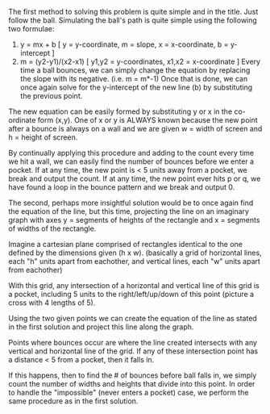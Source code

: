 The first method to solving this problem is quite simple and in the title. Just follow the ball.
Simulating the ball's path is quite simple using the following two formulae:
1.  y = mx + b   	[ y = y-coordinate, m = slope, x = x-coordinate, b = y-intercept ]
2.  m = (y2-y1)/(x2-x1) [ y1,y2 = y-coordinates, x1,x2 = x-coordinate ]
Every time a ball bounces, we can simply change the equation by replacing the slope with its negative. (i.e. m = m*-1)
Once that is done, we can once again solve for the y-intercept of the new line (b) by substituting the previous point.

The new equation can be easily formed by substituting y or x in the co-ordinate form (x,y). 
One of x or y is ALWAYS known because the new point after a bounce is always on a wall and we are given w = width of screen and h = height 
of screen.

By continually applying this procedure and adding to the count every time we hit a wall, we can easily find the number of bounces before 
we enter a pocket. 
If at any time, the new point is < 5 units away from a pocket, we break and output the count.
If at any time, the new point ever hits p or q, we have found a loop in the bounce pattern and we break and output 0.

The second, perhaps more insightful solution would be to once again find the equation of the line, but this time, projecting the line on 
an imaginary graph with axes y = segments of heights of the rectangle and x = segments of widths of the rectangle.

Imagine a cartesian plane comprised of rectangles identical to the one defined by the dimensions given (h x w).
(basically a grid of horizontal lines, each "h" units apart from eachother, and vertical lines, each "w" units apart from eachother)

With this grid, any intersection of a horizontal and vertical line of this grid is a pocket, including 5 units to the right/left/up/down of 
this point (picture a cross with 4 lengths of 5).

Using the two given points we can create the equation of the line as stated in the first solution and project this line along the graph.

Points where bounces occur are where the line created intersects with any vertical and horizontal line of the grid. 
If any of these intersection point has a distance < 5 from a pocket, then it falls in.

If this happens, then to find the # of bounces before ball falls in, we simply count the 
number of widths and heights that divide into this point. 
In order to handle the "impossible" (never enters a pocket) case, we perform the same procedure as in the first solution.

